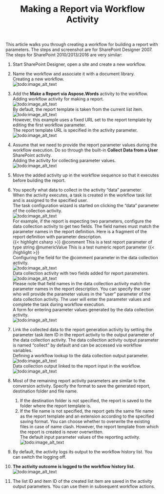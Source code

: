 ﻿---
title: Making a Report via Workflow Activity
articleTitle: Making a Report via Workflow Activity
linktitle: Making a Report via Workflow Activity
description: "This article walks you through creating a workflow for building a report with parameters while using Aspose.Words for SharePoint reports."
type: docs
weight: 30
url: /sharepoint/making-a-report-via-workflow-activity/
---

This article walks you through creating a workflow for building a report with parameters. The steps and screenshot are for SharePoint Designer 2007. The steps for SharePoint 2010/2013/2016 are very similar:

1. Start SharePoint Designer, open a site and create a new workflow.
1. Name the workflow and associate it with a document library.<br>
   Creating a new workflow.<br>
![todo:image_alt_text](making-a-report-via-workflow-activity-1.png)

1. Add the **Make a Report via Aspose.Words** activity to the workflow.<br>
   Adding workflow activity for making a report.<br>
![todo:image_alt_text](making-a-report-via-workflow-activity-2.png)<br>
By default, the report template is taken from the current list item.<br>
![todo:image_alt_text](making-a-report-via-workflow-activity-3.png)<br>
However, this example uses a fixed URL set to the report template by editing the first workflow parameter.<br>
The report template URL is specified in the activity parameter.<br>
![todo:image_alt_text](making-a-report-via-workflow-activity-4.png)

1. Assume that we need to provide the report parameter values during the workflow execution. Do so through the built-in **Collect Data from a User** SharePoint activity.<br>
   Adding the activity for collecting parameter values.<br>
![todo:image_alt_text](making-a-report-via-workflow-activity-5.png)

1. Move the added activity up in the workflow sequence so that it executes before building the report.
1. You specify what data to collect in the activity “data” parameter.<br>
   When the activity executes, a task is created in the workflow task list and is assigned to the specified user.<br>
   The task configuration wizard is started on clicking the “data” parameter of the collection activity.<br>
![todo:image_alt_text](making-a-report-via-workflow-activity-6.png)<br>
For example, if the report is expecting two parameters, configure the data collection activity to get two fields. The field names must match the parameter names in the report definition. Here is a fragment of the report definition with parameter description.<br>
{{< highlight csharp >}}
    <Parameters>
    <String>
      <Name>@comment</Name>
      <Prompt>This is a test report parameter of type string</Prompt>
    </String>
    <Int32>
      <Name>@numericValue</Name>
      <Prompt>This is a test numeric report parameter</Prompt>
    </Int32>
    </Parameters>
{{< /highlight >}}<br>
Configuring the field for the @comment parameter in the data collection activity.<br>
![todo:image_alt_text](making-a-report-via-workflow-activity-7.png)<br>
Data collection activity with two fields added for report parameters.<br>
![todo:image_alt_text](making-a-report-via-workflow-activity-8.png)<br>
Please note that field names in the data collection activity match the parameter names in the report description. You can specify the user who will provide the parameter values in the “user” parameter of the data collection activity. The user will enter the parameter values and complete the task during workflow execution.<br>
A form for entering parameter values generated by the data collection activity.<br>
![todo:image_alt_text](making-a-report-via-workflow-activity-9.png)

1. Link the collected data to the report generation activity by setting the parameter task item ID in the report activity to the output parameter of the data collection activity. The data collection activity output parameter is named “collect” by default and can be accessed via workflow variables.<br>
   Defining a workflow lookup to the data collection output parameter.<br>
![todo:image_alt_text](making-a-report-via-workflow-activity-10.png)<br>
Data collection output linked to the report input in the workflow.<br>
![todo:image_alt_text](making-a-report-via-workflow-activity-11.png)

1. Most of the remaining report activity parameters are similar to the conversion activity. Specify the format to save the generated report, destination folder and file name.
   1. If the destination folder is not specified, the report is saved to the folder where the report template is.
   1. If the file name is not specified, the report gets the same file name as the report template and an extension according to the specified saving format. You can choose whether to overwrite the existing files in case of name clash. However, the report template from which the report is created is never overwritten.<br>
      The default input parameter values of the reporting activity.<br>
![todo:image_alt_text](making-a-report-via-workflow-activity-12.png)

1. By default, the activity logs its output to the workflow history list. You can switch the logging off.
1. **The activity outcome is logged to the workflow history list.**
![todo:image_alt_text](making-a-report-via-workflow-activity-13.png)

1. The list ID and item ID of the created list item are saved in the activity output parameters. You can use them in subsequent workflow actions.
